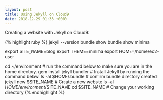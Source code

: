 ```yaml
---
layout: post
title: Using Jekyll on Cloud9
date: 2018-12-29 01:33 +0000
---
```

Creating a website with Jekyll on Cloud9:

{% highlight ruby %}
jekyll --version
bundle show
bundle show minima

export SITE_NAME=blog
export THEME=minima
export HOME=/home/ec2-user

cd ~/environment			# run the command below to make sure you are in the home directory.
gem install jekyll bundler 	# Install Jekyll by running the command below.
ls -al $HOME/.bundle		# confirm bundle directory created
jekyll new $SITE_NAME		# Create a new website 
ls -al $HOME/environment/$SITE_NAME
cd $SITE_NAME				# Change your working directory
{% endhighlight %}

